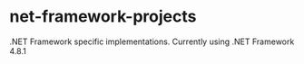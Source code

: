 # net-framework-projects
.NET Framework specific implementations. Currently using .NET Framework 4.8.1

